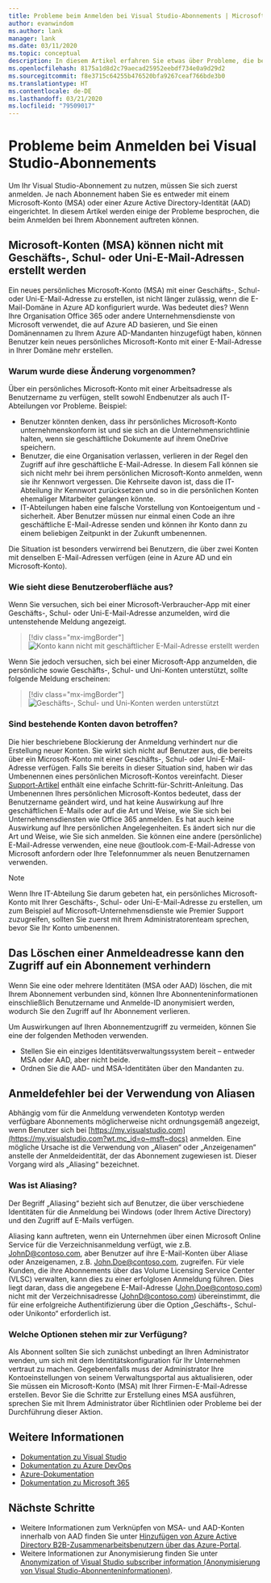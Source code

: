 ```yaml
---
title: Probleme beim Anmelden bei Visual Studio-Abonnements | Microsoft-Dokumentation
author: evanwindom
ms.author: lank
manager: lank
ms.date: 03/11/2020
ms.topic: conceptual
description: In diesem Artikel erfahren Sie etwas über Probleme, die bei der Anmeldung bei Visual Studio-Abonnements auftreten können.
ms.openlocfilehash: 8175a1d8d2c79aecad25952eebdf734e0a9d29d2
ms.sourcegitcommit: f8e3715c64255b476520bfa9267ceaf766bde3b0
ms.translationtype: HT
ms.contentlocale: de-DE
ms.lasthandoff: 03/21/2020
ms.locfileid: "79509017"
---
```

# <a name="issues-signing-in-to-visual-studio-subscriptions"></a>Probleme beim Anmelden bei Visual Studio-Abonnements
Um Ihr Visual Studio-Abonnement zu nutzen, müssen Sie sich zuerst anmelden.  Je nach Abonnement haben Sie es entweder mit einem Microsoft-Konto (MSA) oder einer Azure Active Directory-Identität (AAD) eingerichtet.  In diesem Artikel werden einige der Probleme besprochen, die beim Anmelden bei Ihrem Abonnement auftreten können.

## <a name="microsoft-accounts-msa-cannot-be-created-using-workschool-email-addresses"></a>Microsoft-Konten (MSA) können nicht mit Geschäfts-, Schul- oder Uni-E-Mail-Adressen erstellt werden
Ein neues persönliches Microsoft-Konto (MSA) mit einer Geschäfts-, Schul- oder Uni-E-Mail-Adresse zu erstellen, ist nicht länger zulässig, wenn die E-Mail-Domäne in Azure AD konfiguriert wurde. Was bedeutet dies? Wenn Ihre Organisation Office 365 oder andere Unternehmensdienste von Microsoft verwendet, die auf Azure AD basieren, und Sie einen Domänennamen zu Ihrem Azure AD-Mandanten hinzugefügt haben, können Benutzer kein neues persönliches Microsoft-Konto mit einer E-Mail-Adresse in Ihrer Domäne mehr erstellen.

### <a name="why-was-this-change-made"></a>Warum wurde diese Änderung vorgenommen?
Über ein persönliches Microsoft-Konto mit einer Arbeitsadresse als Benutzername zu verfügen, stellt sowohl Endbenutzer als auch IT-Abteilungen vor Probleme. Beispiel:
- Benutzer könnten denken, dass ihr persönliches Microsoft-Konto unternehmenskonform ist und sie sich an die Unternehmensrichtlinie halten, wenn sie geschäftliche Dokumente auf ihrem OneDrive speichern.
- Benutzer, die eine Organisation verlassen, verlieren in der Regel den Zugriff auf ihre geschäftliche E-Mail-Adresse. In diesem Fall können sie sich nicht mehr bei ihrem persönlichen Microsoft-Konto anmelden, wenn sie ihr Kennwort vergessen. Die Kehrseite davon ist, dass die IT-Abteilung ihr Kennwort zurücksetzen und so in die persönlichen Konten ehemaliger Mitarbeiter gelangen könnte.
- IT-Abteilungen haben eine falsche Vorstellung von Kontoeigentum und -sicherheit. Aber Benutzer müssen nur einmal einen Code an ihre geschäftliche E-Mail-Adresse senden und können ihr Konto dann zu einem beliebigen Zeitpunkt in der Zukunft umbenennen.

Die Situation ist besonders verwirrend bei Benutzern, die über zwei Konten mit denselben E-Mail-Adressen verfügen (eine in Azure AD und ein Microsoft-Konto).

### <a name="what-does-this-experience-look-like"></a>Wie sieht diese Benutzeroberfläche aus?
Wenn Sie versuchen, sich bei einer Microsoft-Verbraucher-App mit einer Geschäfts-, Schul- oder Uni-E-Mail-Adresse anzumelden, wird die untenstehende Meldung angezeigt.

   > [!div class="mx-imgBorder"]
   > ![Konto kann nicht mit geschäftlicher E-Mail-Adresse erstellt werden](_img/sign-in-issues/cannot-use-work-email.png)

Wenn Sie jedoch versuchen, sich bei einer Microsoft-App anzumelden, die persönliche sowie Geschäfts-, Schul- und Uni-Konten unterstützt, sollte folgende Meldung erscheinen:

   > [!div class="mx-imgBorder"]
   > ![Geschäfts-, Schul- und Uni-Konten werden unterstützt](_img/sign-in-issues/existing-account.png)

### <a name="are-existing-accounts-affected"></a>Sind bestehende Konten davon betroffen?
Die hier beschriebene Blockierung der Anmeldung verhindert nur die Erstellung neuer Konten. Sie wirkt sich nicht auf Benutzer aus, die bereits über ein Microsoft-Konto mit einer Geschäfts-, Schul- oder Uni-E-Mail-Adresse verfügen. Falls Sie bereits in dieser Situation sind, haben wir das Umbenennen eines persönlichen Microsoft-Kontos vereinfacht. Dieser [Support-Artikel](https://windows.microsoft.com/en-US/Windows/rename-personal-microsoft-account) enthält eine einfache Schritt-für-Schritt-Anleitung. Das Umbenennen Ihres persönlichen Microsoft-Kontos bedeutet, dass der Benutzername geändert wird, und hat keine Auswirkung auf Ihre geschäftlichen E-Mails oder auf die Art und Weise, wie Sie sich bei Unternehmensdiensten wie Office 365 anmelden. Es hat auch keine Auswirkung auf Ihre persönlichen Angelegenheiten. Es ändert sich nur die Art und Weise, wie Sie sich anmelden. Sie können eine andere (persönliche) E-Mail-Adresse verwenden, eine neue @outlook.com-E-Mail-Adresse von Microsoft anfordern oder Ihre Telefonnummer als neuen Benutzernamen verwenden.

> [!NOTE]
> Wenn Ihre IT-Abteilung Sie darum gebeten hat, ein persönliches Microsoft-Konto mit Ihrer Geschäfts-, Schul- oder Uni-E-Mail-Adresse zu erstellen, um zum Beispiel auf Microsoft-Unternehmensdienste wie Premier Support zuzugreifen, sollten Sie zuerst mit Ihrem Administratorenteam sprechen, bevor Sie Ihr Konto umbenennen.

## <a name="deleting-a-sign-in-address-may-prevent-access-to-a-subscription"></a>Das Löschen einer Anmeldeadresse kann den Zugriff auf ein Abonnement verhindern
Wenn Sie eine oder mehrere Identitäten (MSA oder AAD) löschen, die mit Ihrem Abonnement verbunden sind, können Ihre Abonnenteninformationen einschließlich Benutzername und Anmelde-ID anonymisiert werden, wodurch Sie den Zugriff auf Ihr Abonnement verlieren.

Um Auswirkungen auf Ihren Abonnementzugriff zu vermeiden, können Sie eine der folgenden Methoden verwenden.
- Stellen Sie ein einziges Identitätsverwaltungssystem bereit – entweder MSA oder AAD, aber nicht beide.
- Ordnen Sie die AAD- und MSA-Identitäten über den Mandanten zu.

## <a name="signing-in-may-fail-when-using-aliases"></a>Anmeldefehler bei der Verwendung von Aliasen
Abhängig vom für die Anmeldung verwendeten Kontotyp werden verfügbare Abonnements möglicherweise nicht ordnungsgemäß angezeigt, wenn Benutzer sich bei [https://my.visualstudio.com](https://my.visualstudio.com?wt.mc_id=o~msft~docs) anmelden. Eine mögliche Ursache ist die Verwendung von „Aliasen“ oder „Anzeigenamen“ anstelle der Anmeldeidentität, der das Abonnement zugewiesen ist. Dieser Vorgang wird als „Aliasing“ bezeichnet.

### <a name="what-is-aliasing"></a>Was ist Aliasing?
Der Begriff „Aliasing“ bezieht sich auf Benutzer, die über verschiedene Identitäten für die Anmeldung bei Windows (oder Ihrem Active Directory) und den Zugriff auf E-Mails verfügen.

Aliasing kann auftreten, wenn ein Unternehmen über einen Microsoft Online Service für die Verzeichnisanmeldung verfügt, wie z.B. JohnD@contoso.com, aber Benutzer auf ihre E-Mail-Konten über Aliase oder Anzeigenamen, z.B. John.Doe@contoso.com, zugreifen. Für viele Kunden, die ihre Abonnements über das Volume Licensing Service Center (VLSC) verwalten, kann dies zu einer erfolglosen Anmeldung führen. Dies liegt daran, dass die angegebene E-Mail-Adresse (John.Doe@contoso.com) nicht mit der Verzeichnisadresse (JohnD@contoso.com) übereinstimmt, die für eine erfolgreiche Authentifizierung über die Option „Geschäfts-, Schul- oder Unikonto“ erforderlich ist.

### <a name="what-options-do-i-have"></a>Welche Optionen stehen mir zur Verfügung?
Als Abonnent sollten Sie sich zunächst unbedingt an Ihren Administrator wenden, um sich mit dem Identitätskonfiguration für Ihr Unternehmen vertraut zu machen. Gegebenenfalls muss der Administrator Ihre Kontoeinstellungen von seinem Verwaltungsportal aus aktualisieren, oder Sie müssen ein Microsoft-Konto (MSA) mit Ihrer Firmen-E-Mail-Adresse erstellen. Bevor Sie die Schritte zur Erstellung eines MSA ausführen, sprechen Sie mit Ihrem Administrator über Richtlinien oder Probleme bei der Durchführung dieser Aktion. 

## <a name="see-also"></a>Weitere Informationen
- [Dokumentation zu Visual Studio](https://docs.microsoft.com/visualstudio/)
- [Dokumentation zu Azure DevOps](https://docs.microsoft.com/azure/devops/)
- [Azure-Dokumentation](https://docs.microsoft.com/azure/)
- [Dokumentation zu Microsoft 365](https://docs.microsoft.com/microsoft-365/)

## <a name="next-steps"></a>Nächste Schritte
- Weitere Informationen zum Verknüpfen von MSA- und AAD-Konten innerhalb von AAD finden Sie unter [Hinzufügen von Azure Active Directory B2B-Zusammenarbeitsbenutzern über das Azure-Portal](/azure/active-directory/b2b/add-users-administrator).
- Weitere Informationen zur Anonymisierung finden Sie unter [Anonymization of Visual Studio subscriber information (Anonymisierung von Visual Studio-Abonnenteninformationen)](anonymization.md).
